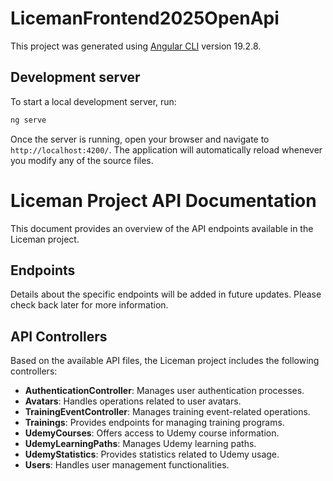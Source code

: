 # LicemanFrontend2025OpenApi

This project was generated using [Angular CLI](https://github.com/angular/angular-cli) version 19.2.8.

## Development server

To start a local development server, run:

```bash
ng serve
```

Once the server is running, open your browser and navigate to `http://localhost:4200/`. The application will automatically reload whenever you modify any of the source files.

# Liceman Project API Documentation

This document provides an overview of the API endpoints available in the Liceman project.

## Endpoints

Details about the specific endpoints will be added in future updates. Please check back later for more information.

## API Controllers

Based on the available API files, the Liceman project includes the following controllers:

- **AuthenticationController**: Manages user authentication processes.
- **Avatars**: Handles operations related to user avatars.
- **TrainingEventController**: Manages training event-related operations.
- **Trainings**: Provides endpoints for managing training programs.
- **UdemyCourses**: Offers access to Udemy course information.
- **UdemyLearningPaths**: Manages Udemy learning paths.
- **UdemyStatistics**: Provides statistics related to Udemy usage.
- **Users**: Handles user management functionalities.
